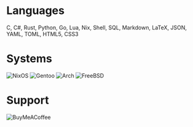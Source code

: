 # Languages
C, C#, Rust, Python, Go, Lua, Nix, Shell, SQL, Markdown, LaTeX, JSON, YAML, TOML, HTML5, CSS3
# Systems
![NixOS](https://img.shields.io/badge/NIXOS-5277C3.svg?style=for-the-badge&logo=NixOS&logoColor=white) ![Gentoo](https://img.shields.io/badge/Gentoo-54487A?style=for-the-badge&logo=gentoo&logoColor=white) ![Arch](https://img.shields.io/badge/Arch%20Linux-1793D1?logo=arch-linux&logoColor=fff&style=for-the-badge) ![FreeBSD](https://img.shields.io/badge/-FreeBSD-%23870000?style=for-the-badge&logo=freebsd&logoColor=white)
# Support
![BuyMeACoffee](https://img.shields.io/badge/Buy%20Me%20a%20Coffee-ffdd00?style=for-the-badge&logo=buy-me-a-coffee&logoColor=black)
